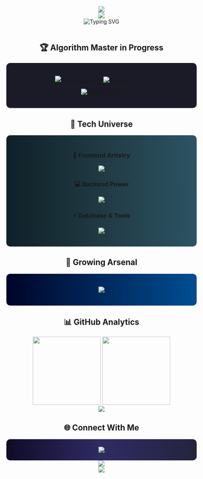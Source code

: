 <div align="center">
  <img src="https://capsule-render.vercel.app/api?type=waving&color=0:FF9A9E,100:FAD0C4&height=200&section=header&text=Hi%20there,%20I'm%20Hyeon%20Ho%20👋&fontSize=40&fontAlignY=35&animation=fadeIn&fontColor=2A2A2A"/>
</div>

<div align="center">
  <img src="https://capsule-render.vercel.app/api?type=waving&color=0:FF9A9E,100:FAD0C4&height=200&section=header&text=Hi%20there,%20I'm%20Hyeon%20Ho%20👋&fontSize=40&fontAlignY=35&animation=fadeIn&fontColor=2A2A2A"/>
</div>
<div align="center">
  <img src="https://readme-typing-svg.demolab.com?font=Fira+Code&pause=1000&color=F7D766&center=true&vCenter=true&random=false&width=500&lines=Full+Stack+Developer;오리주물럭간장게장방어연어불고기" alt="Typing SVG" />
</div>

<br>

<h2 align="center">🏆 Algorithm Master in Progress</h2>

<div align="center" style="background-color: #1a1b27; padding: 20px; border-radius: 10px; margin: 20px 0;">
  
  [![Solved.ac 프로필](http://mazassumnida.wtf/api/v2/generate_badge?boj=hhwj2280)](https://solved.ac/hhwj2280)
  ![mazandi profile](http://mazandi.herokuapp.com/api?handle=hhwj2280&theme=dark)
  
  [![GitHub Streak](https://github-readme-streak-stats.herokuapp.com/?user=hinoyat&theme=tokyonight&hide_border=true)](https://git.io/streak-stats)
</div>

<h2 align="center">💫 Tech Universe</h2>

<div align="center" style="background: linear-gradient(to right, #0f2027, #203a43, #2c5364); padding: 20px; border-radius: 10px;">

  <h3>🎨 Frontend Artistry</h3>
  <p>
    <img src="https://skillicons.dev/icons?i=vue,html,css,js" />
  </p>

  <h3>💻 Backend Power</h3>
  <p>
    <img src="https://skillicons.dev/icons?i=nodejs,python" />
  </p>

  <h3>⚡ Database & Tools</h3>
  <p>
    <img src="https://skillicons.dev/icons?i=mysql,git" />
  </p>
</div>

<h2 align="center">🌱 Growing Arsenal</h2>

<div align="center" style="background: linear-gradient(to right, #000428, #004e92); padding: 20px; border-radius: 10px;">
  <p>
    <img src="https://skillicons.dev/icons?i=tensorflow,wasm" />
  </p>
</div>

<h2 align="center">📊 GitHub Analytics</h2>

<div align="center">
  <img height="180em" src="https://github-readme-stats.vercel.app/api?username=hinoyat&show_icons=true&theme=tokyonight&hide_border=true&count_private=true" />
  <img height="180em" src="https://github-readme-stats.vercel.app/api/top-langs/?username=hinoyat&layout=compact&theme=tokyonight&hide_border=true" />
</div>

<div align="center">
  <img src="https://github-profile-summary-cards.vercel.app/api/cards/profile-details?username=hinoyat&theme=tokyonight" />
</div>

<h2 align="center">🌐 Connect With Me</h2>

<div align="center" style="background: linear-gradient(to right, #0f0c29, #302b63, #24243e); padding: 20px; border-radius: 10px;">
  <a href="https://solved.ac/profile/hhwj2280">
    <img src="https://img.shields.io/badge/Solved.ac-17CE3A?style=for-the-badge&logo=solved.ac&logoColor=white"/>
  </a>
</div>

<div align="center">
  <img src="https://hits.seeyoufarm.com/api/count/incr/badge.svg?url=https%3A%2F%2Fgithub.com%2Fhinoyat&count_bg=%237B1E7A&title_bg=%23555555&icon=github.svg&icon_color=%23E7E7E7&title=Profile+Views&edge_flat=false"/>
</div>

<div align="center">
  <img src="https://capsule-render.vercel.app/api?type=waving&color=0:FF9A9E,100:FAD0C4&height=100&section=footer"/>
</div>
